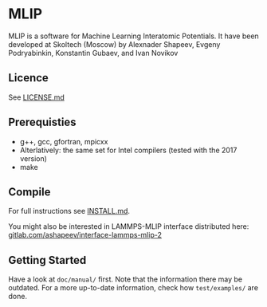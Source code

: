 # MLIP

MLIP is a software for Machine Learning Interatomic Potentials.
It have been developed at Skoltech (Moscow) by
Alexnader Shapeev, Evgeny Podryabinkin, Konstantin Gubaev, and Ivan Novikov

## Licence
See [LICENSE.md](LICENSE.md)

## Prerequisties
* g++, gcc, gfortran, mpicxx
* Alterlatively: the same set for Intel compilers (tested with the 2017 version)
* make

## Compile
For full instructions see [INSTALL.md](INSTALL.md).

You might also be interested in LAMMPS-MLIP interface distributed here:
[gitlab.com/ashapeev/interface-lammps-mlip-2](gitlab.com/ashapeev/interface-lammps-mlip-2)


## Getting Started

Have a look at `doc/manual/` first. Note that the information there may be outdated.
For a more up-to-date information, check how `test/examples/` are done.
